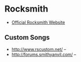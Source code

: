 # Rocksmith

* [Official Rocksmith Website](http://rocksmith.ubi.com/rocksmith/en-AU/home/index.aspx)

## Custom Songs

* http://www.rscustom.net/ &ndash;
* http://forums.smithyanvil.com/ &ndash;
